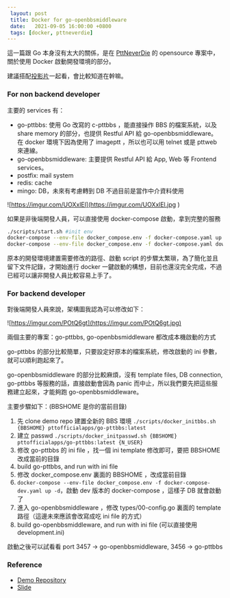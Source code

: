```yaml
---
 layout: post
 title: Docker for go-openbbsmiddleware
 date:   2021-09-05 16:00:00 +0800
 tags: [docker, pttneverdie]
---
```

這一篇跟 Go 本身沒有太大的關係，是在 [PttNeverDie](https://hackmd.io/@twbbs/guide) 的  opensource 專案中，關於使用 Docker 啟動開發環境的部分。

建議搭配[投影片](https://docs.google.com/presentation/d/1YzltLLyiq11xW9DJHsdOlsDDGNGw1oGwhrBBIHfQiE8/edit?usp=sharing)一起看，會比較知道在幹嘛。

### For non  backend developer

主要的 services 有：

- go-pttbbs: 使用 Go 改寫的 c-pttbbs ，能直接操作 BBS 的檔案系統，以及 share memory 的部分，也提供 Restful API 給 go-openbbsmiddleware。在 docker 環境下因為使用了 imageptt ，所以也可以用 telnet 或是 pttweb 來連線。
- go-openbbsmiddleware: 主要提供 Restful API 給 App, Web 等 Frontend services。
- postfix: mail system
- redis: cache
- mingo: DB，未來有考慮轉到 DB 不過目前是當作中介資料使用

![https://imgur.com/UOXxlEl](https://imgur.com/UOXxlEl.jpg
)

如果是非後端開發人員，可以直接使用 docker-compose 啟動，拿到完整的服務

```bash
./scripts/start.sh #init env
docker-compose --env-file docker_compose.env -f docker-compose.yaml up -d #start
docker-compose --env-file docker_compose.env -f docker-compose.yaml down -v #end
```

原本的開發環境建置需要修改的路徑、啟動 script 的步驟太繁瑣，為了簡化並且留下文件記錄，才開始進行 docker 一鍵啟動的構想，目前也還沒完全完成，不過已經可以讓非開發人員比較容易上手了。

### For backend developer

對後端開發人員來說，架構圖我認為可以修改如下：

![https://imgur.com/POtQ6gt](https://imgur.com/POtQ6gt.jpg)

兩個主要的專案：go-pttbbs, go-openbbsmiddleware 都改成本機啟動的方式

go-pttbbs 的部分比較簡單，只要設定好原本的檔案系統，修改啟動的 ini 參數，就可以順利跑起來了。

go-openbbsmiddleware 的部分比較麻煩，沒有 template files, DB connection, go-pttbbs 等服務的話，直接啟動會因為 panic 而中止，所以我們要先把這些服務建立起來，才能夠跑 go-openbbsmiddleware。

主要步驟如下：(BBSHOME 是你的當前目錄)

1. 先 clone demo repo 建置全新的 BBS 環境 `./scripts/docker_initbbs.sh {BBSHOME} pttofficialapps/go-pttbbs:latest`
2. 建立 passwd `./scripts/docker_initpasswd.sh {BBSHOME} pttofficialapps/go-pttbbs:latest {N_USER}`
3. 修改 go-pttbbs 的 ini file ，找一個 ini template 修改即可，要把 BBSHOME 改成當前的目錄
4. build go-pttbbs, and run with ini file 
5. 修改 docker_compose.env 裏面的 BBSHOME ，改成當前目錄
6. `docker-compose --env-file docker_compose.env -f docker-compose-dev.yaml up -d`，啟動 dev 版本的 docker-compose ，這樣子 DB 就會啟動了
7. 進入 go-openbbsmiddleware ，修改 types/00-config.go 裏面的 template 路徑（這邊未來應該會改寫成吃 ini file 的方式）
8. build go-openbbsmiddleware, and run with ini file (可以直接使用 development.ini)

啟動之後可以試看看 port 3457 → go-openbbsmiddleware, 3456 → go-pttbbs

### Reference

- [Demo Repository](https://github.com/tingyuchang/demo-bbs-docker)
- [Slide](https://docs.google.com/presentation/d/1YzltLLyiq11xW9DJHsdOlsDDGNGw1oGwhrBBIHfQiE8/edit?usp=sharing)